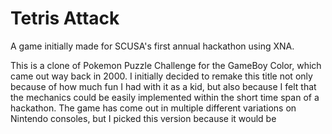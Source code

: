 Tetris Attack
=============

A game initially made for SCUSA's first annual hackathon using XNA.

This is a clone of Pokemon Puzzle Challenge for the GameBoy Color, which came out way back in 2000. I initially decided to remake this title not only because of how much fun I had with it as a kid, but also because I felt that the mechanics could be easily implemented within the short time span of a hackathon. The game has come out in multiple different variations on Nintendo consoles, but I picked this version because it would be 





